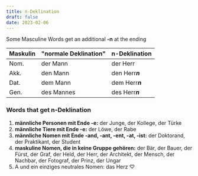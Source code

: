 ```yaml
---
title: n-Deklination
draft: false
date: 2023-02-06
---
```


Some Masculine Words get an additional **-n** at the ending 

| Maskulin | "normale Deklination" | n-Deklination |
|---|---|---|
| Nom. | der Mann | der Herr |
| Akk. | den Mann | den Herr***n*** |
| Dat. | dem Mann | dem Herr***n*** |
| Gen. | des Mannes | des Herr***n*** |


### Words that get n-Deklination
1. **männliche Personen mit Ende -e:**
	der Junge, der Kollege, der Türke
2. **männliche Tiere mit Ende -e:**
	der Löwe, der Rabe
3. **männliche Nomen mit Ende -and, -ant, -ent, -at, -ist:**
	der Doktorand, der Praktikant, der Student 
4. **maskuline Nomen, die in keine Gruppe gehören:**
	der Bär, der Bauer, der Fürst, der Graf, der Held, der Herr, der Architekt, der Mensch, der Nachbar, der Fotograf, der Prinz, der Ungar
5. A und ein einziges neutrales Nomen: das Herz ♡


